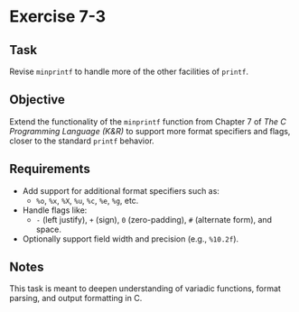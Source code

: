 
# Exercise 7-3

## Task

Revise `minprintf` to handle more of the other facilities of `printf`.

## Objective

Extend the functionality of the `minprintf` function from Chapter 7 of *The C Programming Language (K&R)* to support more format specifiers and flags, closer to the standard `printf` behavior.

## Requirements

- Add support for additional format specifiers such as:
  - `%o`, `%x`, `%X`, `%u`, `%c`, `%e`, `%g`, etc.
- Handle flags like:
  - `-` (left justify), `+` (sign), `0` (zero-padding), `#` (alternate form), and space.
- Optionally support field width and precision (e.g., `%10.2f`).

## Notes

This task is meant to deepen understanding of variadic functions, format parsing, and output formatting in C.
